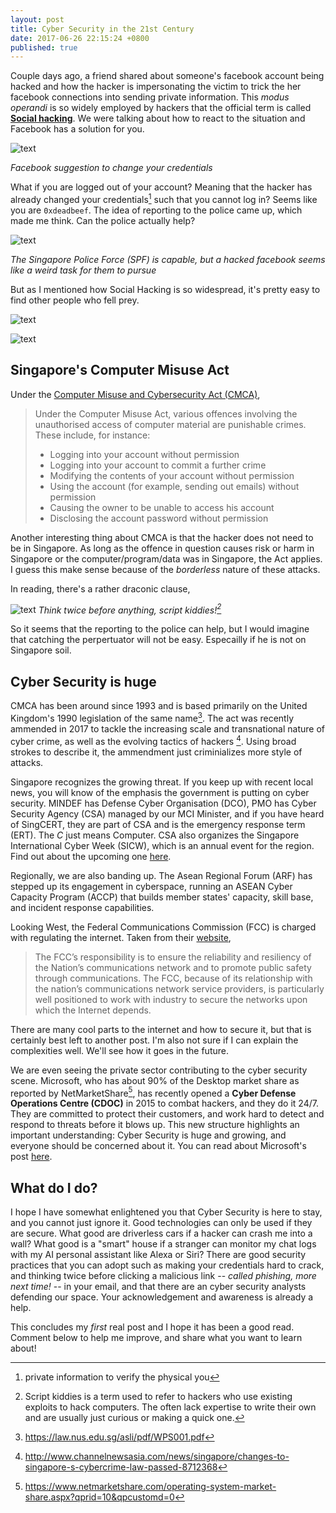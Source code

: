 ```yaml
---
layout: post
title: Cyber Security in the 21st Century
date: 2017-06-26 22:15:24 +0800
published: true
---
```


Couple days ago, a friend shared about someone's facebook account being hacked and how the hacker is impersonating the victim to trick the her facebook connections into sending private information. This *modus operandi* is so widely employed by hackers that the official term is called [**Social hacking**](https://en.wikipedia.org/wiki/Social_hacking). We were talking about how to react to the situation and Facebook has a solution for you.

![text](../assets/cybersec-laws/facebook-hacked.jpg)

*Facebook suggestion to change your credentials*

What if you are logged out of your account? Meaning that the hacker has already changed your credentials[^1] such that you cannot log in? Seems like you are `0xdeadbeef`. The idea of reporting to the police came up, which made me think. Can the police actually help?

![text](../assets/cybersec-laws/spf.jpg)

*The Singapore Police Force (SPF) is capable, but a hacked facebook seems like a weird task for them to pursue*

But as I mentioned how Social Hacking is so widespread, it's pretty easy to find other people who fell prey.

![text](../assets/cybersec-laws/spf-help-1.jpg)

![text](../assets/cybersec-laws/spf-help-2.jpg)

## Singapore's Computer Misuse Act
Under the [Computer Misuse and Cybersecurity Act (CMCA)](http://statutes.agc.gov.sg/aol/search/display/view.w3p;page=0;query=DocId:8a3534de-991c-4e0e-88c5-4ffa712e72af%20%20Status:inforce%20Depth:0;rec=0),

> Under the Computer Misuse Act, various offences involving the unauthorised access of computer material are punishable crimes. These include, for instance:
> * Logging into your account without permission
> * Logging into your account to commit a further crime
> * Modifying the contents of your account without permission
> * Using the account (for example, sending out emails) without permission
> * Causing the owner to be unable to access his account
> * Disclosing the account password without permission

Another interesting thing about CMCA is that the hacker does not need to be in Singapore. As long as the offence in question causes risk or harm in Singapore or the computer/program/data was in Singapore, the Act applies. I guess this make sense because of the *borderless* nature of these attacks.

In reading, there's a rather draconic clause,

![text](../assets/cybersec-laws/draconic-clause.jpg)
*Think twice before anything, script kiddies![^2]*

So it seems that the reporting to the police can help, but I would imagine that catching the perpertuator will not be easy. Especailly if he is not on Singapore soil.

## Cyber Security is huge

CMCA has been around since 1993 and is based primarily on the United Kingdom's 1990 legislation of the same name[^3]. The act was recently ammended in 2017 to tackle the increasing scale and transnational nature of cyber crime, as well as the evolving tactics of hackers [^4]. Using broad strokes to describe it, the ammendment just criminializes more style of attacks.

Singapore recognizes the growing threat. If you keep up with recent local news, you will know of the emphasis the government is putting on cyber security. MINDEF has Defense Cyber Organisation (DCO), PMO has Cyber Security Agency (CSA) managed by our MCI Minister, and if you have heard of SingCERT, they are part of CSA and is the emergency response term (ERT). The *C* just means Computer. CSA also organizes the Singapore International Cyber Week (SICW), which is an annual event for the region. Find out about the upcoming one [here](https://www.sicw.sg/).

Regionally, we are also banding up. The Asean Regional Forum (ARF) has stepped up its engagement in cyberspace, running an ASEAN Cyber Capacity Program (ACCP) that builds member states' capacity, skill base, and incident response capabilities.

Looking West, the Federal Communications Commission (FCC) is charged with regulating the internet. Taken from their [website](https://www.fcc.gov/general/cyber-security-and-network-reliability),

> The FCC’s responsibility is to ensure the reliability and resiliency of the Nation’s communications network and to promote public safety through communications. The FCC, because of its relationship with the nation’s communications network service providers, is particularly well positioned to work with industry to secure the networks upon which the Internet depends.

There are many cool parts to the internet and how to secure it, but that is certainly best left to another post. I'm also not sure if I can explain the complexities well. We'll see how it goes in the future.

We are even seeing the private sector contributing to the cyber security scene. Microsoft, who has about 90% of the Desktop market share as reported by NetMarketShare[^5], has recently opened a **Cyber Defense Operations Centre (CDOC)** in 2015 to combat hackers, and they do it 24/7. They are committed to protect their customers, and work hard to detect and respond to threats before it blows up. This new structure highlights an important understanding: Cyber Security is huge and growing, and everyone should be concerned about it. You can read about Microsoft's post [here](https://blogs.microsoft.com/microsoftsecure/2017/01/17/microsofts-cyber-defense-operations-center-shares-best-practices/).

## What do I do?

I hope I have somewhat enlightened you that Cyber Security is here to stay, and you cannot just ignore it. Good technologies can only be used if they are secure. What good are driverless cars if a hacker can crash me into a wall? What good is a "smart" house if a stranger can monitor my chat logs with my AI personal assistant like Alexa or Siri? There are good security practices that you can adopt such as making your credentials hard to crack, and thinking twice before clicking a malicious link -- *called phishing, more next time!* -- in your email, and that there are an cyber security analysts defending our space. Your acknowledgement and awareness is already a help.

This concludes my *first* real post and I hope it has been a good read. Comment below to help me improve, and share what you want to learn about!

[^1]: private information to verify the physical you
[^2]: Script kiddies is a term used to refer to hackers who use existing exploits to hack computers. The often lack expertise to write their own and are usually just curious or making a quick one.
[^3]: https://law.nus.edu.sg/asli/pdf/WPS001.pdf
[^4]: http://www.channelnewsasia.com/news/singapore/changes-to-singapore-s-cybercrime-law-passed-8712368
[^5]: https://www.netmarketshare.com/operating-system-market-share.aspx?qprid=10&qpcustomd=0
